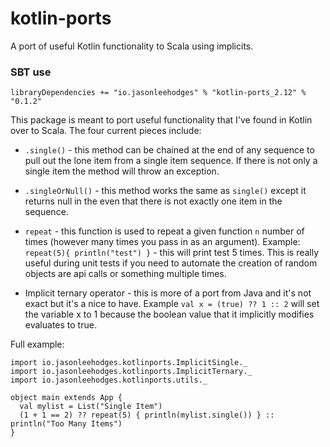 # kotlin-ports
A port of useful Kotlin functionality to Scala using implicits.


### SBT use

```
libraryDependencies += "io.jasonleehodges" % "kotlin-ports_2.12" % "0.1.2"
```

This package is meant to port useful functionality that I've found in Kotlin over to Scala. 
The four current pieces include:

* `.single()` - this method can be chained at the end of any sequence to pull out the lone item from a single item sequence. If there 
is not only a single item the method will throw an exception.

* `.singleOrNull()` - this method works the same as `single()` except it returns null in the even that there is not exactly one item in the sequence.

* `repeat` - this function is used to repeat a given function `n` number of times (however many times you pass in as an argument). 
Example: `repeat(5){ println("test") }` - this will print test 5 times. This is really useful during unit tests if you need to automate the creation of random
objects are api calls or something multiple times.

* Implicit ternary operator - this is more of a port from Java and it's not exact but it's a nice to have. Example `val x = (true) ?? 1 :: 2` will set the variable
x to 1 because the boolean value that it implicitly modifies evaluates to true.

Full example:

```
import io.jasonleehodges.kotlinports.ImplicitSingle._
import io.jasonleehodges.kotlinports.ImplicitTernary._
import io.jasonleehodges.kotlinports.utils._

object main extends App {
  val mylist = List("Single Item")
  (1 + 1 == 2) ?? repeat(5) { println(mylist.single()) } :: println("Too Many Items")
}
```
